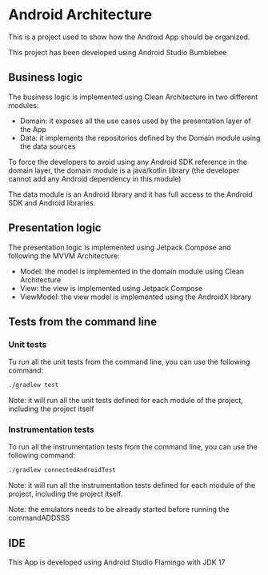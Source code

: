 # Android Architecture
This is a project used to show how the Android App should be organized.
  
This project has been developed using Android Studio Bumblebee

## Business logic
The business logic is implemented using Clean Architecture in two different modules:

- Domain: it exposes all the use cases used by the presentation layer of the App
- Data: it implements the repositories defined by the Domain module using the data sources

To force the developers to avoid using any Android SDK reference in the domain layer, the domain 
module is a java/kotlin library (the developer cannot add any Android dependency in this module)

The data module is an Android library and it has full access to the Android SDK and Android 
libraries.

## Presentation logic
The presentation logic is implemented using Jetpack Compose and following the MVVM Architecture:

- Model: the model is implemented in the domain module using Clean Architecture
- View: the view is implemented using Jetpack Compose
- ViewModel: the view model is implemented using the AndroidX library

## Tests from the command line

### Unit tests
Tu run all the unit tests from the command line, you can use the following command:

```bash
./gradlew test
``` 

Note: it will run all the unit tests defined for each module of the project, including the project 
itself 

### Instrumentation tests
To run all the instrumentation tests from the command line, you can use the following command:

```bash
./gradlew connectedAndroidTest
```

Note: it will run all the instrumentation tests defined for each module of the project, including 
the project itself.

Note: the emulators needs to be already started before running the commandADDSSS

## IDE
This App is developed using Android Studio Flamingo with JDK 17

